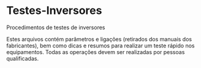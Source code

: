 # Testes-Inversores
Procedimentos de testes de inversores

Estes arquivos contém parâmetros e ligações (retirados dos manuais dos fabricantes),
bem como dicas e resumos para realizar um teste rápido nos equipamentos.
Todas as operações devem ser realizadas por pessoas qualificadas. 


